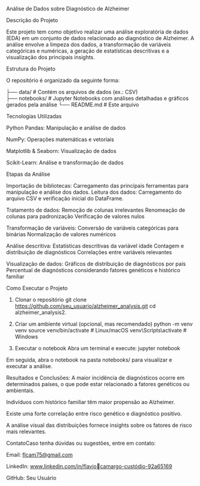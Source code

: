 Análise de Dados sobre Diagnóstico de Alzheimer


Descrição do Projeto

Este projeto tem como objetivo realizar uma análise exploratória de dados (EDA) em um conjunto de dados relacionado ao diagnóstico de Alzheimer. A análise envolve a limpeza dos dados, a transformação de variáveis categóricas e numéricas, a geração de estatísticas descritivas e a visualização dos principais insights.

Estrutura do Projeto

O repositório é organizado da seguinte forma:


├── data/                # Contém os arquivos de dados (ex.: CSV)   
├── notebooks/           # Jupyter Notebooks com análises detalhadas e gráficos gerados pela análise
└── README.md            # Este arquivo


Tecnologias Utilizadas

Python Pandas: Manipulação e análise de dados

NumPy: Operações matemáticas e vetoriais

Matplotlib & Seaborn: Visualização de dados

Scikit-Learn: Análise e transformação de dados

Etapas da Análise

Importação de bibliotecas: Carregamento das principais ferramentas para manipulação e análise dos dados.
Leitura dos dados: Carregamento do arquivo CSV e verificação inicial do DataFrame.

Tratamento de dados:
Remoção de colunas irrelevantes
Renomeação de colunas para padronização
Verificação de valores nulos

Transformação de variáveis:
Conversão de variáveis categóricas para binárias
Normalização de valores numéricos

Análise descritiva:
Estatísticas descritivas da variável idade
Contagem e distribuição de diagnósticos
Correlações entre variáveis relevantes

Visualização de dados:
Gráficos de distribuição de diagnósticos por país
Percentual de diagnósticos considerando fatores genéticos e histórico familiar

Como Executar o Projeto
1. Clonar o repositório
   git clone https://github.com/seu_usuario/alzheimer_analysis.git
   cd alzheimer_analysis2.
   
2. Criar um ambiente virtual (opcional, mas recomendado)
   python -m venv venv
   source venv/bin/activate  # Linux/macOS
   venv\Scripts\activate  # Windows

3. Executar o notebook
Abra um terminal e execute:
jupyter notebook

Em seguida, abra o notebook na pasta notebooks/ para visualizar e executar a análise.

Resultados e Conclusões:
A maior incidência de diagnósticos ocorre em determinados países, o que pode estar relacionado a fatores genéticos ou ambientais.

Indivíduos com histórico familiar têm maior propensão ao Alzheimer.

Existe uma forte correlação entre risco genético e diagnóstico positivo.

A análise visual das distribuições fornece insights sobre os fatores de risco mais relevantes.

ContatoCaso tenha dúvidas ou sugestões, entre em contato:

Email: flcam75@gmail.com

LinkedIn: www.linkedin.com/in/flaviocamargo-custódio-92a65169

GitHub: Seu Usuário
